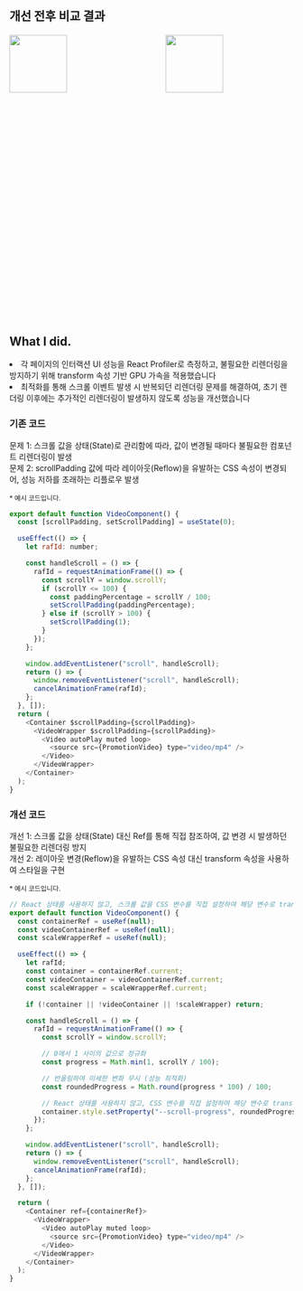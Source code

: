 <h2>개선 전후 비교 결과</h2>
<div style="margin-top:20px; display: flex; justify-content: space-between; height: 500px ">
<img src="https://velog.velcdn.com/images/flip_404/post/eb5fbd3d-6bdc-4317-ad9e-2ee358fb395f/image.png" style="width:45%; object-fit:contain;">
<img src="https://velog.velcdn.com/images/flip_404/post/9869d202-a144-466f-bfa4-a4fcfc8508b3/image.png" style="width:45%; object-fit:contain;">
</div>

<h2>What I did.</h2>
<li>각 페이지의 인터랙션 UI 성능을 React Profiler로 측정하고, 불필요한 리렌더링을 방지하기 위해 transform 속성 기반 GPU 가속을 적용했습니다</li>
<li>최적화를 통해 스크롤 이벤트 발생 시 반복되던 리렌더링 문제를 해결하여, 초기 렌더링 이후에는 추가적인 리렌더링이 발생하지 않도록 성능을 개선했습니다</li>

<h3>기존 코드</h3>

문제 1: 스크롤 값을 상태(State)로 관리함에 따라, 값이 변경될 때마다 불필요한 컴포넌트 리렌더링이 발생 <br/>
문제 2: scrollPadding 값에 따라 레이아웃(Reflow)을 유발하는 CSS 속성이 변경되어, 성능 저하를 초래하는 리플로우 발생

<small>\* 예시 코드입니다.</small>

```javascript
export default function VideoComponent() {
  const [scrollPadding, setScrollPadding] = useState(0);

  useEffect(() => {
    let rafId: number;

    const handleScroll = () => {
      rafId = requestAnimationFrame(() => {
        const scrollY = window.scrollY;
        if (scrollY <= 100) {
          const paddingPercentage = scrollY / 100;
          setScrollPadding(paddingPercentage);
        } else if (scrollY > 100) {
          setScrollPadding(1);
        }
      });
    };

    window.addEventListener("scroll", handleScroll);
    return () => {
      window.removeEventListener("scroll", handleScroll);
      cancelAnimationFrame(rafId);
    };
  }, []);
  return (
    <Container $scrollPadding={scrollPadding}>
      <VideoWrapper $scrollPadding={scrollPadding}>
        <Video autoPlay muted loop>
          <source src={PromotionVideo} type="video/mp4" />
        </Video>
      </VideoWrapper>
    </Container>
  );
}
```

<h3>개선 코드</h3>

개선 1: 스크롤 값을 상태(State) 대신 Ref를 통해 직접 참조하여, 값 변경 시 발생하던 불필요한 리렌더링 방지 <br/>
개선 2: 레이아웃 변경(Reflow)을 유발하는 CSS 속성 대신 transform 속성을 사용하여 스타일을 구현

<small>\* 예시 코드입니다.</small>

```javascript
// React 상태를 사용하지 않고, 스크롤 값을 CSS 변수를 직접 설정하여 해당 변수로 transform 스타일을 제어
export default function VideoComponent() {
  const containerRef = useRef(null);
  const videoContainerRef = useRef(null);
  const scaleWrapperRef = useRef(null);

  useEffect(() => {
    let rafId;
    const container = containerRef.current;
    const videoContainer = videoContainerRef.current;
    const scaleWrapper = scaleWrapperRef.current;

    if (!container || !videoContainer || !scaleWrapper) return;

    const handleScroll = () => {
      rafId = requestAnimationFrame(() => {
        const scrollY = window.scrollY;

        // 0에서 1 사이의 값으로 정규화
        const progress = Math.min(1, scrollY / 100);

        // 반올림하여 미세한 변화 무시 (성능 최적화)
        const roundedProgress = Math.round(progress * 100) / 100;

        // React 상태를 사용하지 않고, CSS 변수를 직접 설정하여 해당 변수로 transform 스타일을 제어
        container.style.setProperty("--scroll-progress", roundedProgress);
      });
    };

    window.addEventListener("scroll", handleScroll);
    return () => {
      window.removeEventListener("scroll", handleScroll);
      cancelAnimationFrame(rafId);
    };
  }, []);

  return (
    <Container ref={containerRef}>
      <VideoWrapper>
        <Video autoPlay muted loop>
          <source src={PromotionVideo} type="video/mp4" />
        </Video>
      </VideoWrapper>
    </Container>
  );
}
```

